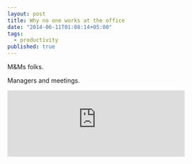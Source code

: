```yaml
---
layout: post
title: Why no one works at the office
date: "2014-06-11T01:08:14+05:00"
tags: 
  - productivity
published: true
---
```


M&Ms folks.

Managers and meetings. 

<iframe src="http://embed.ted.com/talks/jason_fried_why_work_doesn_t_happen_at_work.html" width="400" frameborder="0" scrolling="no" webkitAllowFullScreen mozallowfullscreen allowFullScreen></iframe>
